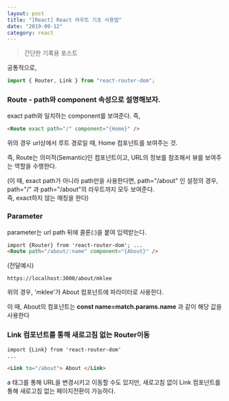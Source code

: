 ```yaml
---
layout: post
title: "[React] React 라우트 기초 사용법"
date: "2019-09-12"
category: react
---
```


> 간단한 기록용 포스트

공통적으로,

```javascript
import { Router, Link } from "react-router-dom";
```

### Route - path와 component 속성으로 설명해보자.

exact path와 일치하는 component를 보여준다. 즉,

```html
<Route exact path="/" component="{Home}" />
```

위의 경우 url상에서 루트 경로일 때, Home 컴포넌트를 보여주는 것.

즉, Route는 의미적(Semantic)인 컴포넌트이고, URL의 정보를 참조해서 뷰를 보여주는 역할을 수행한다.

(이 때, exact path가 아니라 path만을 사용한다면, path="/about" 인 설정의 경우, path="/" 과 path="/about"의 라우트까지 모두 보여준다.  
즉, exact하지 않는 매칭을 한다)

### Parameter

parameter는 url path 뒤에 콜론(:)을 붙여 입력받는다.

```html
import {Router} from 'react-router-dom'; ...
<Route path="/about/:name" component="{About}" />
```

(전달예시)

```
https://localhost:3000/about/mklee
```

위의 경우, 'mklee'가 About 컴포넌트에 파라미터로 사용한다.

이 때, About의 컴포넌트는 **const name=match.params.name** 과 같이 해당 값을 사용한다

### Link 컴포넌트를 통해 새로고침 없는 Router이동

```html
import {Link} from 'react-router-dom'
...

<Link to="/about"> About </Link>
```

a 태그를 통해 URL을 변경시키고 이동할 수도 있지만, 새로고침 없이 Link 컴포넌트를 통해 새로고침 없는 페이지전환이 가능하다.
